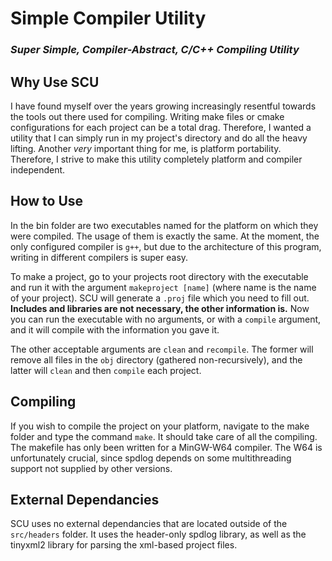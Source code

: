 # Simple Compiler Utility
### *Super Simple, Compiler-Abstract, C/C++ Compiling Utility*

## Why Use SCU

I have found myself over the years growing increasingly resentful towards the tools out there used for compiling. Writing make files or cmake configurations for each project can be a total drag. Therefore, I wanted a utility that I can simply run in my project's directory and do all the heavy lifting. Another *very* important thing for me, is platform portability. Therefore, I strive to make this utility completely platform and compiler independent. 

## How to Use

In the bin folder are two executables named for the platform on which they were compiled. The usage of them is exactly the same. At the moment, the only configured compiler is `g++`, but due to the architecture of this program, writing in different compilers is super easy.

To make a project, go to your projects root directory with the executable and run it with the argument `makeproject [name]` (where name is the name of your project). SCU will generate a `.proj` file which you need to fill out. **Includes and libraries are not necessary, the other information is.** Now you can run the executable with no arguments, or with a `compile` argument, and it will compile with the information you gave it.

The other acceptable arguments are `clean` and `recompile`. The former will remove all files in the `obj` directory (gathered non-recursively), and the latter will `clean` and then `compile` each project.

## Compiling

If you wish to compile the project on your platform, navigate to the make folder and type the command `make`. It should take care of all the compiling. The makefile has only been written for a MinGW-W64 compiler. The W64 is unfortunately crucial, since spdlog depends on some multithreading support not supplied by other versions.

## External Dependancies

SCU uses no external dependancies that are located outside of the `src/headers` folder. It uses the header-only spdlog library, as well as the tinyxml2 library for parsing the xml-based project files.